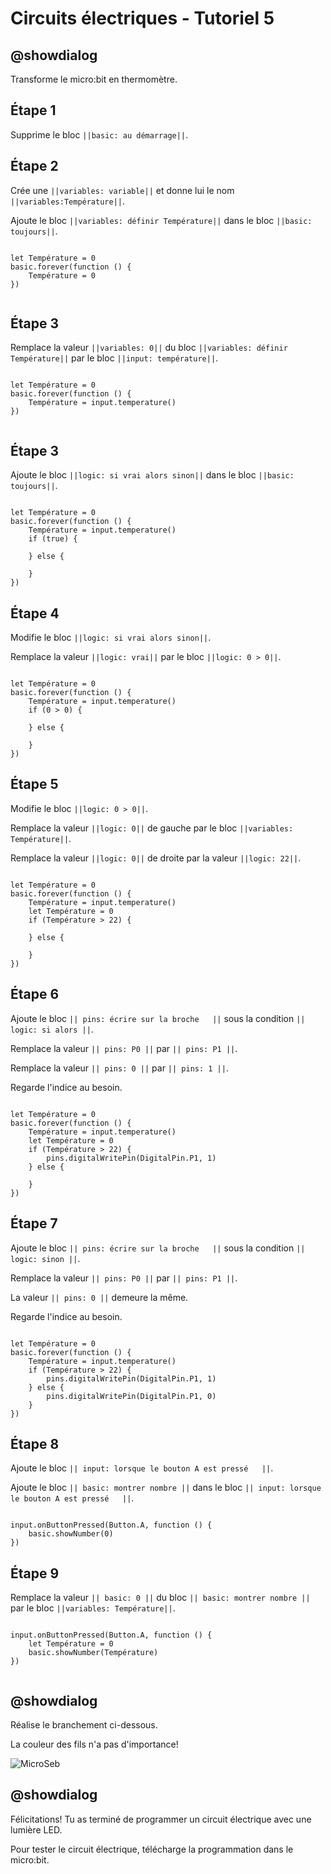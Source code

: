 # Circuits électriques - Tutoriel 5

## @showdialog

Transforme le micro:bit en thermomètre.

## Étape 1

Supprime le bloc ``||basic: au démarrage||``.

## Étape 2

Crée une ``||variables: variable||`` et donne lui le nom ``||variables:Température||``.

Ajoute le bloc ``||variables: définir Température||`` dans le bloc ``||basic: toujours||``.

```blocks

let Température = 0
basic.forever(function () {
    Température = 0
})


```

## Étape 3

Remplace la valeur  ``||variables: 0||`` du bloc ``||variables: définir Température||`` par le bloc ``||input: température||``.

```blocks

let Température = 0
basic.forever(function () {
    Température = input.temperature()
})


```

## Étape 3

Ajoute le bloc  ``||logic: si vrai alors sinon||`` dans le bloc ``||basic: toujours||``.

```blocks

let Température = 0
basic.forever(function () {
    Température = input.temperature()
    if (true) {
    	
    } else {
    	
    }
})

```

## Étape 4

Modifie le bloc ``||logic: si vrai alors sinon||``.

Remplace la valeur ``||logic: vrai||`` par le bloc ``||logic: 0 > 0||``.

```blocks

let Température = 0
basic.forever(function () {
    Température = input.temperature()
    if (0 > 0) {
    	
    } else {
    	
    }
})

```

## Étape 5

Modifie le bloc ``||logic: 0 > 0||``.

Remplace la valeur ``||logic: 0||`` de gauche par le bloc ``||variables: Température||``.

Remplace la valeur ``||logic: 0||`` de droite par la valeur ``||logic: 22||``.


```blocks

let Température = 0
basic.forever(function () {
    Température = input.temperature()
    let Température = 0
    if (Température > 22) {
    	
    } else {
    	
    }
})

```

## Étape 6

Ajoute le bloc ``|| pins: écrire sur la broche   ||`` sous la condition ``|| logic: si alors ||``. 

Remplace la valeur ``|| pins: P0 ||`` par ``|| pins: P1 ||``.

Remplace la valeur ``|| pins: 0 ||`` par ``|| pins: 1 ||``.

Regarde l'indice au besoin.

```blocks

let Température = 0
basic.forever(function () {
    Température = input.temperature()
    let Température = 0
    if (Température > 22) {
        pins.digitalWritePin(DigitalPin.P1, 1)
    } else {
    	
    }
})

```

## Étape 7

Ajoute le bloc ``|| pins: écrire sur la broche   ||`` sous la condition ``|| logic: sinon ||``. 

Remplace la valeur ``|| pins: P0 ||`` par ``|| pins: P1 ||``.

La valeur ``|| pins: 0 ||`` demeure la même.

Regarde l'indice au besoin.

```blocks

let Température = 0
basic.forever(function () {
    Température = input.temperature()
    if (Température > 22) {
        pins.digitalWritePin(DigitalPin.P1, 1)
    } else {
        pins.digitalWritePin(DigitalPin.P1, 0)
    }
})

```

## Étape 8

Ajoute le bloc ``|| input: lorsque le bouton A est pressé   ||``. 

Ajoute le bloc ``|| basic: montrer nombre ||`` dans le bloc ``|| input: lorsque le bouton A est pressé   ||``.

```blocks

input.onButtonPressed(Button.A, function () {
    basic.showNumber(0)
})

```

## Étape 9

Remplace la valeur ``|| basic: 0 ||`` du bloc ``|| basic: montrer nombre ||`` par le bloc ``||variables: Température||``.

```blocks

input.onButtonPressed(Button.A, function () {
    let Température = 0
    basic.showNumber(Température)
})


```

## @showdialog 

Réalise le branchement ci-dessous.

La couleur des fils n'a pas d'importance!

![MicroSeb](https://github.com/sbergeroncp/micro-seb/blob/master/2.png?raw=true)

## @showdialog 

Félicitations! Tu as terminé de programmer un circuit électrique avec une lumière LED.

Pour tester le circuit électrique, télécharge la programmation dans le micro:bit.


